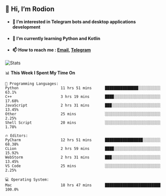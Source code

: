 ## 👋 Hi, I’m Rodion
- #### 👀 I’m interested in Telegram bots and desktop applications development
- #### 🌱 I’m currently learning Python and Kotlin
- #### 📫 How to reach me : [Email](mailto:me@lavn.ml), [Telegram](https://t.me/fast_geek)

![Stats](https://github-readme-stats.vercel.app/api?username=rodion-gudz&show_icons=true&theme=github_dark&hide_border=true&hide=issues&count_private=true&layout=compact)


<!--START_SECTION:waka-->
📊 **This Week I Spent My Time On** 

```text
💬 Programming Languages: 
Python                   11 hrs 51 mins      ███████████████░░░░░░░░░░   63.1% 
C++                      3 hrs 19 mins       ████░░░░░░░░░░░░░░░░░░░░░   17.68% 
JavaScript               2 hrs 31 mins       ███░░░░░░░░░░░░░░░░░░░░░░   13.45% 
Other                    25 mins             ░░░░░░░░░░░░░░░░░░░░░░░░░   2.25% 
Shell Script             20 mins             ░░░░░░░░░░░░░░░░░░░░░░░░░   1.78%

🔥 Editors: 
PyCharm                  12 hrs 51 mins      █████████████████░░░░░░░░   68.38% 
CLion                    2 hrs 59 mins       ████░░░░░░░░░░░░░░░░░░░░░   15.92% 
WebStorm                 2 hrs 31 mins       ███░░░░░░░░░░░░░░░░░░░░░░   13.45% 
VS Code                  25 mins             ░░░░░░░░░░░░░░░░░░░░░░░░░   2.25%

💻 Operating System: 
Mac                      18 hrs 47 mins      █████████████████████████   100.0%

```


<!--END_SECTION:waka-->
